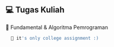 
## 💻 Tugas Kuliah

📖 Fundamental & Algoritma Pemrograman

```bash
  🦫 it's only college assignment :)
```

